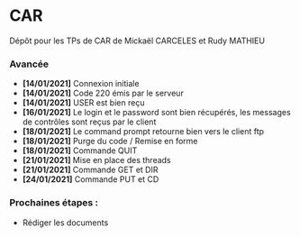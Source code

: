 # CAR
Dépôt pour les TPs de CAR de Mickaël CARCELES et Rudy MATHIEU

### Avancée
- **[14/01/2021]** Connexion initiale
- **[14/01/2021]** Code 220 émis par le serveur
- **[14/01/2021]** USER est bien reçu
- **[16/01/2021]** Le login et le password sont bien récupérés, les messages de contrôles sont reçus par le client
- **[18/01/2021]** Le command prompt retourne bien vers le client ftp
- **[18/01/2021]** Purge du code / Remise en forme
- **[18/01/2021]** Commande QUIT
- **[21/01/2021]** Mise en place des threads
- **[21/01/2021]** Commande GET et DIR
- **[24/01/2021]** Commande PUT et CD

### Prochaines étapes : 
- Rédiger les documents
